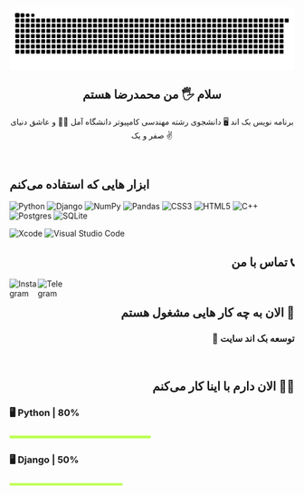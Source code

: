 

<img align="center" src="https://raw.githubusercontent.com/imrrobat/imrrobat/d1b244e170d2b75fdda3efd499eaaf163f7a617c/images/github-contribution-grid-snake.svg" />

<h2 align="center">سلام 🖐 من محمدرضا هستم</h2>
<p align="center">
  برنامه نویس بک اند 🖥 دانشجوی رشته مهندسی کامپیوتر دانشگاه آمل 👨‍💻 و عاشق دنیای صفر و یک ✌️
</p>

<br />
<h2 align"right">ابزار هایی که استفاده می‌کنم</h2>

![Python](https://img.shields.io/badge/python-3670A0?style=for-the-badge&logo=python&logoColor=ffdd54)
![Django](https://img.shields.io/badge/django-%23092E20.svg?style=for-the-badge&logo=django&logoColor=white)
![NumPy](https://img.shields.io/badge/numpy-%23013243.svg?style=for-the-badge&logo=numpy&logoColor=white)
![Pandas](https://img.shields.io/badge/pandas-%23150458.svg?style=for-the-badge&logo=pandas&logoColor=white)
![CSS3](https://img.shields.io/badge/css3-%231572B6.svg?style=for-the-badge&logo=css3&logoColor=white)
![HTML5](https://img.shields.io/badge/html5-%23E34F26.svg?style=for-the-badge&logo=html5&logoColor=white)
![C++](https://img.shields.io/badge/c++-%2300599C.svg?style=for-the-badge&logo=c%2B%2B&logoColor=white)
![Postgres](https://img.shields.io/badge/postgres-%23316192.svg?style=for-the-badge&logo=postgresql&logoColor=white)
![SQLite](https://img.shields.io/badge/sqlite-%2307405e.svg?style=for-the-badge&logo=sqlite&logoColor=white)

![Xcode](https://img.shields.io/badge/Xcode-007ACC?style=for-the-badge&logo=Xcode&logoColor=white)
![Visual Studio Code](https://img.shields.io/badge/Visual%20Studio%20Code-0078d7.svg?style=for-the-badge&logo=visual-studio-code&logoColor=white)
<h2 align="right">تماس با من 📞</h2>

<a href="https://instagram.com/mmdrezaw2789"><img width="50px" height="50px" align="left" src="https://github.com/user-attachments/assets/b8ae8f30-f940-4833-89c4-d704f31f8fff" alt="Instagram" /></a>
<a href="https://t.me/ichigo_kurosaki"><img width="50px" height="50px"  align="left" src="https://github.com/user-attachments/assets/99907b13-37f6-4a72-ac1a-4f4706d7a12f" alt="Telegram" /></a>

<br />

<h2 align="right">الان به چه کار هایی مشغول هستم 🌚</h2>
 <h3 align="right">🌟 توسعه بک اند سایت</h3>

<br />

<h2 align="right">الان دارم با اینا کار می‌کنم 👨‍💻</h2>

<h3 align="left">🖥 Python | 80%</h3> <img width="250px" src="https://github.com/sabzlearn-ir/sabzlearn-ir/blob/main/bar.png?raw=true" />

<br />

<h3 align="left">🖥 Django | 50%</h3> <img width="200px" src="https://github.com/sabzlearn-ir/sabzlearn-ir/blob/main/bar.png?raw=true" />
